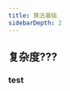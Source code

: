 ```yaml
---
title: 算法基础
sidebarDepth: 2
---
```

## 复杂度???
### test

<!-- 参考 -->
<!-- https://zhuanlan.zhihu.com/p/50479555 -->